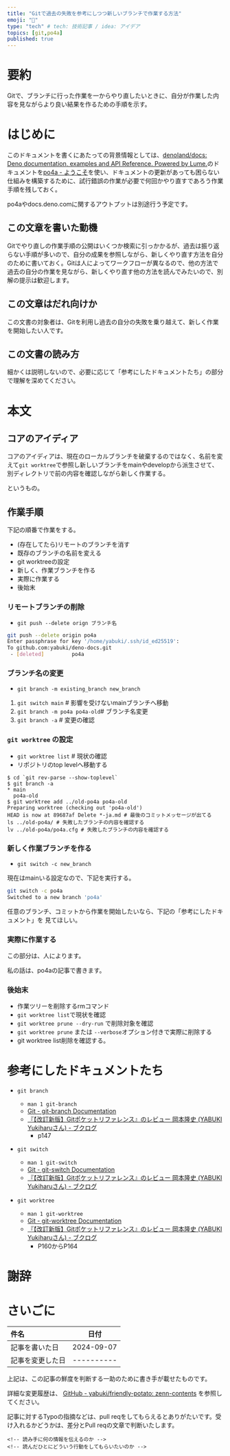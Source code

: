 ```yaml
---
title: "Gitで過去の失敗を参考にしつつ新しいブランチで作業する方法"
emoji: "👻"
type: "tech" # tech: 技術記事 / idea: アイデア
topics: [git,po4a]
published: true
---
```

# 要約

Gitで、ブランチに行った作業を一からやり直したいときに、自分が作業した内容を見ながらより良い結果を作るための手順を示す。

# はじめに

このドキュメントを書くにあたっての背景情報としては、[denoland/docs: Deno documentation, examples and API Reference. Powered by Lume.](https://github.com/denoland/docs)のドキュメントを[po4a - ようこそ](https://po4a.org/index.php.ja)を使い、ドキュメントの更新があっても困らない仕組みを構築するために、試行錯誤の作業が必要で何回かやり直すであろう作業手順を残しておく。

po4aやdocs.deno.comに関するアウトプットは別途行う予定です。

## この文章を書いた動機

Gitでやり直しの作業手順の公開はいくつか検索に引っかかるが、過去は振り返らない手順が多いので、自分の成果を参照しながら、新しくやり直す方法を自分のために書いておく。Gitは人によってワークフローが異なるので、他の方法で過去の自分の作業を見ながら、新しくやり直す他の方法を読んでみたいので、別解の提示は歓迎します。

## この文章はだれ向けか

この文書の対象者は、Gitを利用し過去の自分の失敗を乗り越えて、新しく作業を開始したい人です。

## この文書の読み方

細かくは説明しないので、必要に応じて「参考にしたドキュメントたち」の部分で理解を深めてください。

# 本文

## コアのアイディア

コアのアイディアは、現在のローカルブランチを破棄するのではなく、名前を変えて`git worktree`で参照し新しいブランチをmainやdevelopから派生させて、別ディレクトリで前の内容を確認しながら新しく作業する。

というもの。

## 作業手順

下記の順番で作業をする。

- (存在してたら)リモートのブランチを消す
- 既存のブランチの名前を変える
- git worktreeの設定
- 新しく、作業ブランチを作る
- 実際に作業する
- 後始末

### リモートブランチの削除

- `git push --delete orign ブランチ名`

```sh
git push --delete origin po4a 
Enter passphrase for key '/home/yabuki/.ssh/id_ed25519': 
To github.com:yabuki/deno-docs.git
 - [deleted]         po4a
```

### ブランチ名の変更

- `git branch -m existing_branch new_branch`

1. `git switch main` # 影響を受けないmainブランチへ移動
2. `git branch -m po4a po4a-old`# ブランチ名変更
3. `git branch -a` # 変更の確認

### `git worktree` の設定

- `git worktree list` # 現状の確認
- リポジトリのtop levelへ移動する
```
$ cd `git rev-parse --show-toplevel`
$ git branch -a
* main
  po4a-old
$ git worktree add ../old-po4a po4a-old
Preparing worktree (checking out 'po4a-old')
HEAD is now at 89687af Delete *-ja.md # 最後のコミットメッセージが出てる
ls ../old-po4a/ # 失敗したブランチの内容を確認する
lv ../old-po4a/po4a.cfg # 失敗したブランチの内容を確認する
```

### 新しく作業ブランチを作る

- `git switch -c new_branch`

現在はmainいる設定なので、下記を実行する。
```sh
git switch -c po4a
Switched to a new branch 'po4a'
```

任意のブランチ、コミットから作業を開始したいなら、下記の「参考にしたドキュメント」を
見てほしい。

### 実際に作業する

この部分は、人によります。

私の話は、po4aの記事で書きます。

### 後始末

- 作業ツリーを削除するrmコマンド
- `git worktree list`で現状を確認
- `git worktree prune --dry-run` で削除対象を確認
- `git worktree prune` または `--verbose`オプション付きで実際に削除する
- git worktree list削除を確認する。

# 参考にしたドキュメントたち

- `git branch`
    - `man 1 git-branch`
    - [Git - git-branch Documentation](https://git-scm.com/docs/git-branch)
    - [『【改訂新版】Gitポケットリファレンス』のレビュー 岡本隆史 (YABUKI Yukiharuさん) - ブクログ](https://booklog.jp/users/yyabuki/archives/1/4774185930)
        - p147

- `git switch`
    - `man 1 git-switch`
    - [Git - git-switch Documentation](https://git-scm.com/docs/git-switch)
    - [『【改訂新版】Gitポケットリファレンス』のレビュー 岡本隆史 (YABUKI Yukiharuさん) - ブクログ](https://booklog.jp/users/yyabuki/archives/1/4774185930)

- `git worktree`
    - `man 1 git-worktree`
    - [Git - git-worktree Documentation](https://git.github.io/git-scm.com/docs/git-worktree)
    - [『【改訂新版】Gitポケットリファレンス』のレビュー 岡本隆史 (YABUKI Yukiharuさん) - ブクログ](https://booklog.jp/users/yyabuki/archives/1/4774185930)
        - P160からP164

# 謝辞


# さいごに

|     件名       |   日付   |
|:----           |:----:|
|記事を書いた日  |2024-09-07|
|記事を変更した日|----------|

上記は、この記事の鮮度を判断する一助のために書き手が載せたものです。

詳細な変更履歴は、 [GitHub - yabuki/friendly-potato: zenn-contents](https://github.com/yabuki/friendly-potato) を参照してください。

記事に対するTypoの指摘などは、pull reqをしてもらえるとありがたいです。受け入れるかどうかは、差分とPull reqの文章で判断いたします。

<!-- 文章の目的は何か -->
    <!-- 読み手に何の情報を伝えるのか -->
    <!-- 読んだひとにどういう行動をしてもらいたいのか -->
<!-- だれに向けての文章か -->
<!-- この文章の肝はどこか -->
